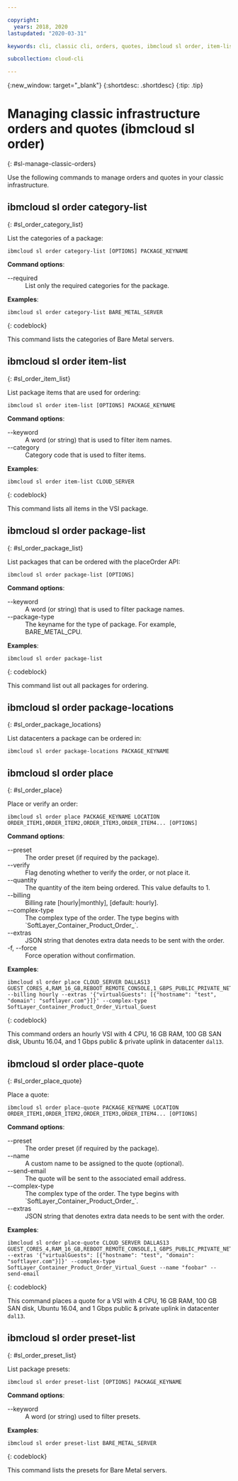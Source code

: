 ```yaml
---

copyright:
  years: 2018, 2020
lastupdated: "2020-03-31"

keywords: cli, classic cli, orders, quotes, ibmcloud sl order, item-list, package-locations, manage orders cli, manage quotes cli

subcollection: cloud-cli

---
```


{:new_window: target="_blank"}
{:shortdesc: .shortdesc}
{:tip: .tip}

# Managing classic infrastructure orders and quotes (ibmcloud sl order)
{: #sl-manage-classic-orders}

Use the following commands to manage orders and quotes in your classic infrastructure.

## ibmcloud sl order category-list
{: #sl_order_category_list}

List the categories of a package:
```
ibmcloud sl order category-list [OPTIONS] PACKAGE_KEYNAME
```

<strong>Command options</strong>:
<dl>
<dt>--required</dt>
<dd>List only the required categories for the package.</dd>
</dl>

**Examples**:
```
ibmcloud sl order category-list BARE_METAL_SERVER
```
{: codeblock}

This command lists the categories of Bare Metal servers.

## ibmcloud sl order item-list
{: #sl_order_item_list}

List package items that are used for ordering:
```
ibmcloud sl order item-list [OPTIONS] PACKAGE_KEYNAME
```

<strong>Command options</strong>:
<dl>
<dt>--keyword</dt>
<dd>A word (or string) that is used to filter item names.</dd>
<dt>--category</dt>
<dd>Category code that is used to filter items.</dd>
</dl>

**Examples**:
```
ibmcloud sl order item-list CLOUD_SERVER
```
{: codeblock}

This command lists all items in the VSI package.

## ibmcloud sl order package-list
{: #sl_order_package_list}

List packages that can be ordered with the placeOrder API:
```
ibmcloud sl order package-list [OPTIONS]
```

<strong>Command options</strong>:
<dl>
<dt>--keyword</dt>
<dd>A word (or string) that is used to filter package names.</dd>
<dt>--package-type</dt>
<dd>The keyname for the type of package. For example, BARE_METAL_CPU.</dd>
</dl>

**Examples**:
```
ibmcloud sl order package-list
```
{: codeblock}

This command list out all packages for ordering.

## ibmcloud sl order package-locations
{: #sl_order_package_locations}

List datacenters a package can be ordered in:
```
ibmcloud sl order package-locations PACKAGE_KEYNAME
```

## ibmcloud sl order place
{: #sl_order_place}

Place or verify an order:
```
ibmcloud sl order place PACKAGE_KEYNAME LOCATION ORDER_ITEM1,ORDER_ITEM2,ORDER_ITEM3,ORDER_ITEM4... [OPTIONS]
```

<strong>Command options</strong>:
<dl>
<dt>--preset</dt>
<dd>The order preset (if required by the package).</dd>
<dt>--verify</dt>
<dd>Flag denoting whether to verify the order, or not place it.</dd>
<dt>--quantity</dt>
<dd>The quantity of the item being ordered. This value defaults to 1.</dd>
<dt>--billing</dt>
<dd>Billing rate [hourly|monthly], [default: hourly].</dd>
<dt>--complex-type</dt>
<dd>The complex type of the order. The type begins with `SoftLayer_Container_Product_Order_`.</dd>
<dt>--extras</dt>
<dd>JSON string that denotes extra data needs to be sent with the order.</dd>
<dt>-f, --force</dt>
<dd>Force operation without confirmation.</dd>
</dl>

**Examples**:
```
ibmcloud sl order place CLOUD_SERVER DALLAS13 GUEST_CORES_4,RAM_16_GB,REBOOT_REMOTE_CONSOLE,1_GBPS_PUBLIC_PRIVATE_NETWORK_UPLINKS,BANDWIDTH_0_GB_2,1_IP_ADDRESS,GUEST_DISK_100_GB_SAN,OS_UBUNTU_16_04_LTS_XENIAL_XERUS_MINIMAL_64_BIT_FOR_VSI,MONITORING_HOST_PING,NOTIFICATION_EMAIL_AND_TICKET,AUTOMATED_NOTIFICATION,UNLIMITED_SSL_VPN_USERS_1_PPTP_VPN_USER_PER_ACCOUNT,NESSUS_VULNERABILITY_ASSESSMENT_REPORTING --billing hourly --extras '{"virtualGuests": [{"hostname": "test", "domain": "softlayer.com"}]}' --complex-type SoftLayer_Container_Product_Order_Virtual_Guest
```
{: codeblock}

This command orders an hourly VSI with 4 CPU, 16 GB RAM, 100 GB SAN disk, Ubuntu 16.04, and 1 Gbps public & private uplink in datacenter `dal13`.

## ibmcloud sl order place-quote
{: #sl_order_place_quote}

Place a quote:
```
ibmcloud sl order place-quote PACKAGE_KEYNAME LOCATION ORDER_ITEM1,ORDER_ITEM2,ORDER_ITEM3,ORDER_ITEM4... [OPTIONS]
```

<strong>Command options</strong>:
<dl>
<dt>--preset</dt>
<dd>The order preset (if required by the package).</dd>
<dt>--name</dt>
<dd>A custom name to be assigned to the quote (optional).</dd>
<dt>--send-email</dt>
<dd>The quote will be sent to the associated email address.</dd>
<dt>--complex-type</dt>
<dd>The complex type of the order. The type begins with `SoftLayer_Container_Product_Order_`.</dd>
<dt>--extras</dt>
<dd>JSON string that denotes extra data needs to be sent with the order.</dd>
</dl>

**Examples**:
```
ibmcloud sl order place-quote CLOUD_SERVER DALLAS13 GUEST_CORES_4,RAM_16_GB,REBOOT_REMOTE_CONSOLE,1_GBPS_PUBLIC_PRIVATE_NETWORK_UPLINKS,BANDWIDTH_0_GB_2,1_IP_ADDRESS,GUEST_DISK_100_GB_SAN,OS_UBUNTU_16_04_LTS_XENIAL_XERUS_MINIMAL_64_BIT_FOR_VSI,MONITORING_HOST_PING,NOTIFICATION_EMAIL_AND_TICKET,AUTOMATED_NOTIFICATION,UNLIMITED_SSL_VPN_USERS_1_PPTP_VPN_USER_PER_ACCOUNT,NESSUS_VULNERABILITY_ASSESSMENT_REPORTING --extras '{"virtualGuests": [{"hostname": "test", "domain": "softlayer.com"}]}' --complex-type SoftLayer_Container_Product_Order_Virtual_Guest --name "foobar" --send-email
```
{: codeblock}

This command places a quote for a VSI with 4 CPU, 16 GB RAM, 100 GB SAN disk, Ubuntu 16.04, and 1 Gbps public & private uplink in datacenter `dal13`.

## ibmcloud sl order preset-list
{: #sl_order_preset_list}

List package presets:
```
ibmcloud sl order preset-list [OPTIONS] PACKAGE_KEYNAME
```

<strong>Command options</strong>:
<dl>
<dt>--keyword</dt>
<dd>A word (or string) used to filter presets.</dd>
</dl>

**Examples**:
```
ibmcloud sl order preset-list BARE_METAL_SERVER
```
{: codeblock}

This command lists the presets for Bare Metal servers.

